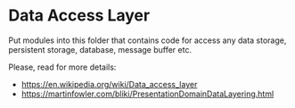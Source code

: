 # Data Access Layer

Put modules into this folder that contains code for access 
any data storage, persistent storage, database, message buffer etc.


Please, read for more details:
- https://en.wikipedia.org/wiki/Data_access_layer
- https://martinfowler.com/bliki/PresentationDomainDataLayering.html
